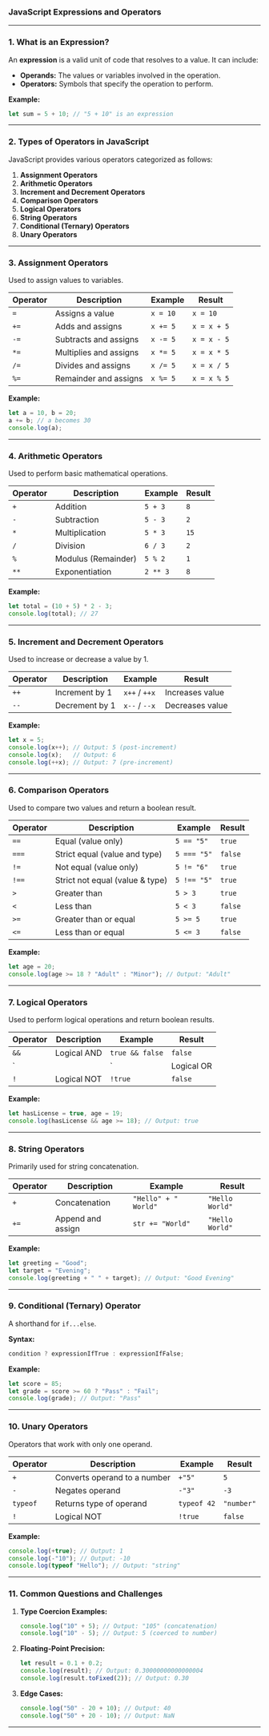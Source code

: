 ### **JavaScript Expressions and Operators**

---

### **1. What is an Expression?**
An **expression** is a valid unit of code that resolves to a value. It can include:
- **Operands:** The values or variables involved in the operation.
- **Operators:** Symbols that specify the operation to perform.

**Example:**
```javascript
let sum = 5 + 10; // "5 + 10" is an expression
```

---

### **2. Types of Operators in JavaScript**
JavaScript provides various operators categorized as follows:

1. **Assignment Operators**
2. **Arithmetic Operators**
3. **Increment and Decrement Operators**
4. **Comparison Operators**
5. **Logical Operators**
6. **String Operators**
7. **Conditional (Ternary) Operators**
8. **Unary Operators**

---

### **3. Assignment Operators**
Used to assign values to variables.

| Operator | Description             | Example          | Result  |
|----------|-------------------------|------------------|---------|
| `=`      | Assigns a value         | `x = 10`         | `x = 10` |
| `+=`     | Adds and assigns        | `x += 5`         | `x = x + 5` |
| `-=`     | Subtracts and assigns   | `x -= 5`         | `x = x - 5` |
| `*=`     | Multiplies and assigns  | `x *= 5`         | `x = x * 5` |
| `/=`     | Divides and assigns     | `x /= 5`         | `x = x / 5` |
| `%=`     | Remainder and assigns   | `x %= 5`         | `x = x % 5` |

**Example:**
```javascript
let a = 10, b = 20;
a += b; // a becomes 30
console.log(a);
```

---

### **4. Arithmetic Operators**
Used to perform basic mathematical operations.

| Operator | Description           | Example       | Result |
|----------|-----------------------|---------------|--------|
| `+`      | Addition              | `5 + 3`       | `8`    |
| `-`      | Subtraction           | `5 - 3`       | `2`    |
| `*`      | Multiplication        | `5 * 3`       | `15`   |
| `/`      | Division              | `6 / 3`       | `2`    |
| `%`      | Modulus (Remainder)   | `5 % 2`       | `1`    |
| `**`     | Exponentiation        | `2 ** 3`      | `8`    |

**Example:**
```javascript
let total = (10 + 5) * 2 - 3;
console.log(total); // 27
```

---

### **5. Increment and Decrement Operators**
Used to increase or decrease a value by 1.

| Operator | Description       | Example      | Result |
|----------|-------------------|--------------|--------|
| `++`     | Increment by 1    | `x++` / `++x`| Increases value |
| `--`     | Decrement by 1    | `x--` / `--x`| Decreases value |

**Example:**
```javascript
let x = 5;
console.log(x++); // Output: 5 (post-increment)
console.log(x);   // Output: 6
console.log(++x); // Output: 7 (pre-increment)
```

---

### **6. Comparison Operators**
Used to compare two values and return a boolean result.

| Operator | Description                      | Example        | Result  |
|----------|----------------------------------|----------------|---------|
| `==`     | Equal (value only)              | `5 == "5"`     | `true`  |
| `===`    | Strict equal (value and type)   | `5 === "5"`    | `false` |
| `!=`     | Not equal (value only)          | `5 != "6"`     | `true`  |
| `!==`    | Strict not equal (value & type) | `5 !== "5"`    | `true`  |
| `>`      | Greater than                    | `5 > 3`        | `true`  |
| `<`      | Less than                       | `5 < 3`        | `false` |
| `>=`     | Greater than or equal           | `5 >= 5`       | `true`  |
| `<=`     | Less than or equal              | `5 <= 3`       | `false` |

**Example:**
```javascript
let age = 20;
console.log(age >= 18 ? "Adult" : "Minor"); // Output: "Adult"
```

---

### **7. Logical Operators**
Used to perform logical operations and return boolean results.

| Operator | Description                     | Example               | Result  |
|----------|---------------------------------|-----------------------|---------|
| `&&`     | Logical AND                    | `true && false`       | `false` |
| `||`     | Logical OR                     | `true || false`       | `true`  |
| `!`      | Logical NOT                    | `!true`               | `false` |

**Example:**
```javascript
let hasLicense = true, age = 19;
console.log(hasLicense && age >= 18); // Output: true
```

---

### **8. String Operators**
Primarily used for string concatenation.

| Operator | Description           | Example                  | Result        |
|----------|-----------------------|--------------------------|---------------|
| `+`      | Concatenation         | `"Hello" + " World"`     | `"Hello World"` |
| `+=`     | Append and assign     | `str += "World"`         | `"Hello World"` |

**Example:**
```javascript
let greeting = "Good";
let target = "Evening";
console.log(greeting + " " + target); // Output: "Good Evening"
```

---

### **9. Conditional (Ternary) Operator**
A shorthand for `if...else`.

**Syntax:**
```javascript
condition ? expressionIfTrue : expressionIfFalse;
```

**Example:**
```javascript
let score = 85;
let grade = score >= 60 ? "Pass" : "Fail";
console.log(grade); // Output: "Pass"
```

---

### **10. Unary Operators**
Operators that work with only one operand.

| Operator | Description                         | Example      | Result  |
|----------|-------------------------------------|--------------|---------|
| `+`      | Converts operand to a number       | `+"5"`       | `5`     |
| `-`      | Negates operand                    | `-"3"`       | `-3`    |
| `typeof` | Returns type of operand            | `typeof 42`  | `"number"` |
| `!`      | Logical NOT                       | `!true`      | `false` |

**Example:**
```javascript
console.log(+true); // Output: 1
console.log(-"10"); // Output: -10
console.log(typeof "Hello"); // Output: "string"
```

---

### **11. Common Questions and Challenges**

1. **Type Coercion Examples:**
   ```javascript
   console.log("10" + 5); // Output: "105" (concatenation)
   console.log("10" - 5); // Output: 5 (coerced to number)
   ```

2. **Floating-Point Precision:**
   ```javascript
   let result = 0.1 + 0.2;
   console.log(result); // Output: 0.30000000000000004
   console.log(result.toFixed(2)); // Output: 0.30
   ```

3. **Edge Cases:**
   ```javascript
   console.log("50" - 20 + 10); // Output: 40
   console.log("50" + 20 - 10); // Output: NaN
   ```

---
